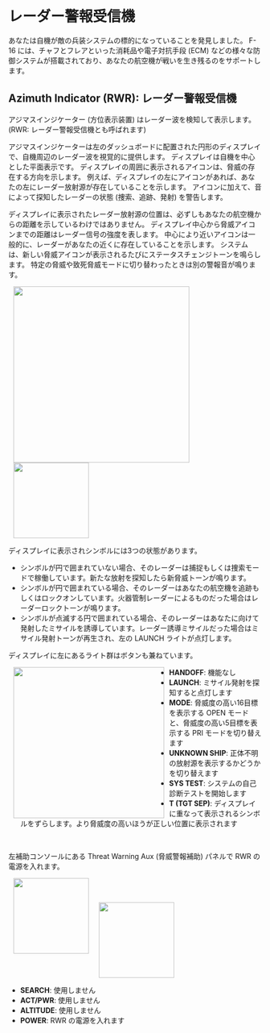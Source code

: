 # レーダー警報受信機

<!-- markdownlint-disable MD033 -->

あなたは自機が敵の兵装システムの標的になっていることを発見しました。
F-16 には、チャフとフレアといった消耗品や電子対抗手段 (ECM) などの様々な防御システムが搭載されており、あなたの航空機が戦いを生き残るのをサポートします。

## Azimuth Indicator (RWR): レーダー警報受信機

アジマスインジケーター (方位表示装置) はレーダー波を検知して表示します。(RWR: レーダー警報受信機とも呼ばれます)

アジマスインジケーターは左のダッシュボードに配置された円形のディスプレイで、自機周辺のレーダー波を視覚的に提供します。
ディスプレイは自機を中心とした平面表示です。
ディスプレイの周囲に表示されるアイコンは、脅威の存在する方向を示します。
例えば、ディスプレイの左にアイコンがあれば、あなたの左にレーダー放射源が存在していることを示します。
アイコンに加えて、音によって探知したレーダーの状態 (捜索、追跡、発射) を警告します。

ディスプレイに表示されたレーダー放射源の位置は、必ずしもあなたの航空機からの距離を示しているわけではありません。
ディスプレイ中心から脅威アイコンまでの距離はレーダー信号の強度を表します。
中心により近いアイコンは一般的に、レーダーがあなたの近くに存在していることを示します。
システムは、新しい脅威アイコンが表示されるたびにステータスチェンジトーンを鳴らします。
特定の脅威や致死脅威モードに切り替わったときは別の警報音が鳴ります。

<img src="../../images/dcs5-rwr.jpg" align="left" hspace="10" width="350">

<img src="../../images/dcs_procedure53.jpg" hspace="10" width="150">

ディスプレイに表示されシンボルには3つの状態があります。

- シンボルが円で囲まれていない場合、そのレーダーは捕捉もしくは捜索モードで稼働しています。新たな放射を探知したら新脅威トーンが鳴ります。
- シンボルが円で囲まれている場合、そのレーダーはあなたの航空機を追跡もしくはロックオンしています。火器管制レーダーによるものだった場合はレーダーロックトーンが鳴ります。
- シンボルが点滅する円で囲まれている場合、そのレーダーはあなたに向けて発射したミサイルを誘導しています。レーダー誘導ミサイルだった場合はミサイル発射トーンが再生され、左の LAUNCH ライトが点灯します。

ディスプレイに左にあるライト群はボタンも兼ねています。

<img src="../../images/dcs18-rwr_button.jpg" align="left" hspace="10" width="300">

- **HANDOFF**: 機能なし
- **LAUNCH**: ミサイル発射を探知すると点灯します
- **MODE**: 脅威度の高い16目標を表示する OPEN モードと、脅威度の高い5目標を表示する PRI モードを切り替えます
- **UNKNOWN SHIP**: 正体不明の放射源を表示するかどうかを切り替えます
- **SYS TEST**: システムの自己診断テストを開始します
- **T (TGT SEP)**: ディスプレイに重なって表示されるシンボルをずらします。より脅威度の高いほうが正しい位置に表示されます

</br>

左補助コンソールにある Threat Warning Aux (脅威警報補助) パネルで RWR の電源を入れます。

<img src="../../images/dcs12-twa_panel.jpg" align="left" hspace="10" width="150">

</br></br>

<img src="../../images/dcs_procedure54.jpg" hspace="10" width="150">

- **SEARCH**: 使用しません
- **ACT/PWR**: 使用しません
- **ALTITUDE**: 使用しません
- **POWER**: RWR の電源を入れます
